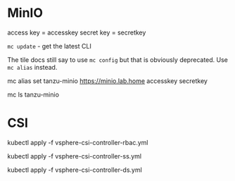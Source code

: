 # MinIO
access key = accesskey
secret key = secretkey

`mc update` - get the latest CLI

The tile docs still say to use `mc config` but that is obviously deprecated. Use `mc alias` instead.

mc alias set tanzu-minio https://minio.lab.home accesskey secretkey

mc ls tanzu-minio

# CSI

kubectl apply -f vsphere-csi-controller-rbac.yml

kubectl apply -f vsphere-csi-controller-ss.yml

kubectl apply -f vsphere-csi-controller-ds.yml
